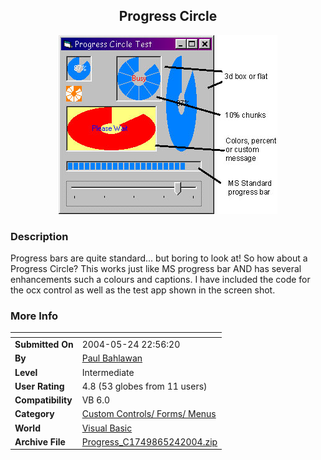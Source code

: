 ﻿<div align="center">

## Progress Circle

<img src="PIC20045242313368228.jpg">
</div>

### Description

Progress bars are quite standard... but boring to look at! So how about a Progress Circle? This works just like MS progress bar AND has several enhancements such a colours and captions. I have included the code for the ocx control as well as the test app shown in the screen shot.
 
### More Info
 


<span>             |<span>
---                |---
**Submitted On**   |2004-05-24 22:56:20
**By**             |[Paul Bahlawan](https://github.com/Planet-Source-Code/PSCIndex/blob/master/ByAuthor/paul-bahlawan.md)
**Level**          |Intermediate
**User Rating**    |4.8 (53 globes from 11 users)
**Compatibility**  |VB 6\.0
**Category**       |[Custom Controls/ Forms/  Menus](https://github.com/Planet-Source-Code/PSCIndex/blob/master/ByCategory/custom-controls-forms-menus__1-4.md)
**World**          |[Visual Basic](https://github.com/Planet-Source-Code/PSCIndex/blob/master/ByWorld/visual-basic.md)
**Archive File**   |[Progress\_C1749865242004\.zip](https://github.com/Planet-Source-Code/paul-bahlawan-progress-circle__1-54004/archive/master.zip)








